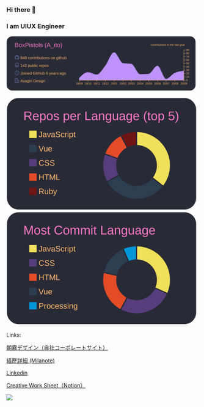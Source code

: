 ### Hi there 👋

<!--
**BoxPistols/BoxPistols** is a ✨ _special_ ✨ repository because its `README.md` (this file) appears on your GitHub profile.

Here are some ideas to get you started:

- 🔭 I’m currently working on ...
- 🌱 I’m currently learning ...
- 👯 I’m looking to collaborate on ...
- 🤔 I’m looking for help with ...
- 💬 Ask me about ...
- 📫 How to reach me: ...
- 😄 Pronouns: ...
- ⚡ Fun fact: ...
-->

### I am UIUX Engineer 

[![](https://raw.githubusercontent.com/BoxPistols/BoxPistols/master/profile-summary-card-output/dracula/0-profile-details.svg)](https://github.com/vn7n24fzkq/github-profile-summary-cards)

[![](https://raw.githubusercontent.com/BoxPistols/BoxPistols/master/profile-summary-card-output/dracula/1-repos-per-language.svg)](https://github.com/vn7n24fzkq/github-profile-summary-cards)
[![](https://raw.githubusercontent.com/BoxPistols/BoxPistols/master/profile-summary-card-output/dracula/2-most-commit-language.svg)](https://github.com/vn7n24fzkq/github-profile-summary-cards)

Links:

[朝霧デザイン（自社コーポレートサイト）](https://agd.tokyo/)

[経歴詳細 (Milanote)](https://app.milanote.com/1JEEsN1b1xTmbS)

[Linkedin](https://www.linkedin.com/in/a-ito/)

[Creative Work Sheet（Notion）](shorturl.at/CKMZ8)

![](https://komarev.com/ghpvc/?username=BoxPistols&color=green)
